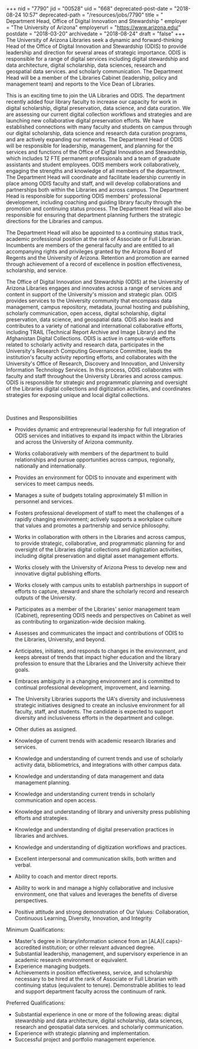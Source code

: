 +++
nid = "7790"
jid = "00528"
uid = "668"
deprecated-post-date = "2018-08-24 10:57"
deprecated-path = "/resources/jobs/7790"
title = " Department Head, Office of Digital Innovation and Stewardship "
employer = "The University of Arizona"
employerurl = "https://www.arizona.edu/"
postdate = "2018-03-20"
archivedate = "2018-08-24"
draft = "false"
+++
The University of Arizona Libraries seek a dynamic and forward-thinking
Head of the Office of Digital Innovation and Stewardship (ODIS) to
provide leadership and direction for several areas of strategic
importance. ODIS is responsible for a range of digital services
including digital stewardship and data architecture, digital
scholarship, data sciences, research and geospatial data services. and
scholarly communication. The Department Head will be a member of the
Libraries Cabinet (leadership, policy and management team) and reports
to the Vice Dean of Libraries.

This is an exciting time to join the UA Libraries and ODIS. The
department recently added four library faculty to increase our capacity
for work in digital scholarship, digital preservation, data science, and
data curation. We are assessing our current digital collection workflows
and strategies and are launching new collaborative digital preservation
efforts. We have established connections with many faculty and students
on campus through our digital scholarship, data science and research
data curation programs, and are actively expanding our networks. The
Department Head of ODIS will be responsible for leadership, management,
and planning for the services and functions of the Office of Digital
Innovation and Stewardship, which includes 12 FTE permanent
professionals and a team of graduate assistants and student employees.
ODIS members work collaboratively, engaging the strengths and knowledge
of all members of the department. The Department Head will coordinate
and facilitate leadership currently in place among ODIS faculty and
staff, and will develop collaborations and partnerships both within the
Libraries and across campus. The Department Head is responsible for
supporting ODIS members' professional development, including coaching
and guiding library faculty through the promotion and continuing status
process. The Department Head will also be responsible for ensuring that
department planning furthers the strategic directions for the Libraries
and campus.

The Department Head will also be appointed to a continuing status track,
academic professional position at the rank of Associate or Full
Librarian. Incumbents are members of the general faculty and are
entitled to all accompanying rights and privileges granted by the
Arizona Board of Regents and the University of Arizona. Retention and
promotion are earned through achievement of a record of excellence in
position effectiveness, scholarship, and service.

The Office of Digital Innovation and Stewardship (ODIS) at the
University of Arizona Libraries engages and innovates across a range of
services and content in support of the University's mission and
strategic plan. ODIS provides services to the University community that
encompass data management, campus repository, metadata, journal hosting
and publishing, scholarly communication, open access, digital
scholarship, digital preservation, data science, and geospatial data.
ODIS also leads and contributes to a variety of national and
international collaborative efforts, including TRAIL (Technical Report
Archive and Image Library) and the Afghanistan Digital Collections. ODIS
is active in campus-wide efforts related to scholarly activity and
research data, participates in the University's Research Computing
Governance Committee, leads the institution's faculty activity reporting
efforts, and collaborates with the University's Office of Research,
Discovery and Innovation, and University Information Technology
Services. In this process, ODIS collaborates with faculty and staff
throughout the University Libraries and across campus. ODIS is
responsible for strategic and programmatic planning and oversight of the
Libraries digital collections and digitization activities, and
coordinates strategies for exposing unique and local digital
collections.

 

Dustines and Responsibilities

-   Provides dynamic and entrepreneurial leadership for full integration
    of ODIS services and initiatives to expand its impact within the
    Libraries and across the University of Arizona community.
-   Works collaboratively with members of the department to build
    relationships and pursue opportunities across campus, regionally,
    nationally and internationally.
-   Provides an environment for ODIS to innovate and experiment with
    services to meet campus needs.
-   Manages a suite of budgets totaling approximately $1 million in
    personnel and services.
-   Fosters professional development of staff to meet the challenges of
    a rapidly changing environment; actively supports a workplace
    culture that values and promotes a partnership and service
    philosophy.
-   Works in collaboration with others in the Libraries and across
    campus, to provide strategic, collaborative, and programmatic
    planning for and oversight of the Libraries digital collections and
    digitization activities, including digital preservation and digital
    asset management efforts.
-   Works closely with the University of Arizona Press to develop new
    and innovative digital publishing efforts.
-   Works closely with campus units to establish partnerships in support
    of efforts to capture, steward and share the scholarly record and
    research outputs of the University.
-   Participates as a member of the Libraries' senior management team
    (Cabinet), representing ODIS needs and perspectives on Cabinet as
    well as contributing to organization-wide decision making.
-   Assesses and communicates the impact and contributions of ODIS to
    the Libraries, University, and beyond.
-   Anticipates, initiates, and responds to changes in the environment,
    and keeps abreast of trends that impact higher education and the
    library profession to ensure that the Libraries and the University
    achieve their goals.
-   Embraces ambiguity in a changing environment and is committed to
    continual professional development, improvement, and learning.
-   The University Libraries supports the UA's diversity and
    inclusiveness strategic initiatives designed to create an inclusive
    environment for all faculty, staff, and students. The candidate is
    expected to support diversity and inclusiveness efforts in the
    department and college.
-   Other duties as assigned.
  
-   Knowledge of current trends with academic research libraries and
    services.
-   Knowledge and understanding of current trends and use of scholarly
    activity data, bibliometrics, and integrations with other campus
    data.
-   Knowledge and understanding of data management and data management
    planning.
-   Knowledge and understanding current trends in scholarly
    communication and open access.
-   Knowledge and understanding of library and university press
    publishing efforts and strategies.
-   Knowledge and understanding of digital preservation practices in
    libraries and archives.
-   Knowledge and understanding of digitization workflows and practices.
-   Excellent interpersonal and communication skills, both written and
    verbal.
-   Ability to coach and mentor direct reports.
-   Ability to work in and manage a highly collaborative and inclusive
    environment, one that values and leverages the benefits of diverse
    perspectives.
-   Positive attitude and strong demonstration of Our Values:
    Collaboration, Continuous Learning, Diversity, Innovation, and
    Integrity

Minimum Qualifications:

-   Master's degree in library/information science from an
    [ALA]{.caps}-accredited institution; or other relevant advanced
    degree.
-   Substantial leadership, management, and supervisory experience in an
    academic research environment or equivalent.
-   Experience managing budgets.
-   Achievements in position effectiveness, service, and scholarship
    necessary to be hired at the rank of Associate or Full Librarian
    with continuing status (equivalent to tenure). Demonstrable
    abilities to lead and support department faculty across the
    continuum of rank.

Preferred Qualifications:

-   Substantial experience in one or more of the following areas:
    digital stewardship and data architecture, digital scholarship, data
    sciences, research and geospatial data services. and scholarly
    communication.
-   Experience with strategic planning and implementation.
-   Successful project and portfolio management experience.
